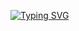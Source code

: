 [![Typing SVG](https://readme-typing-svg.herokuapp.com/?color=CA2115&size=35&center=true&vCenter=true&width=1000&lines=Be+Welcome!;Clique+aqui+para+acessar+o+Portifolio+:%29)](https://abcvinicius.github.io/portifolio-abcvinicius/)
